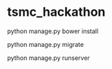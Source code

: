 # tsmc_hackathon

python manage.py bower install

python manage.py migrate

python manage.py runserver
